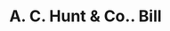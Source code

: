 ---
doi: 10.7916/D8JD67T2
date_other: '1900'
date_other_textual: 1900-1909
form: printed ephemera
genre:
- Invoices
name:
- A. C. Hunt & Co.
object_in_context_url: https://biggert.cul.columbia.edu/items/view/ave_biggert_00505
subject_hierarchical_geographic:
- Springfield, Massachusetts, United States
subject_name:
- A. C. Hunt & Co.
title: A. C. Hunt & Co.. Bill
sort_title: A. C. Hunt & Co.. Bill
call_number: ave_biggert_00505
coordinates:
- 42.112411,-72.547455
pid: ave_biggert_00505
identifiers: ave_biggert_00505
thumbnail: https://derivativo-1.library.columbia.edu/iiif/2/ldpd:343867/full/!256,256/0/native.jpg
permalink: /biggert/ave_biggert_00505/
layout: iiif-image-page
---